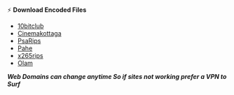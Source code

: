 ⚡️ **Download Encoded Files**

- [10bitclub](https://10bitclub.ml)
- [Cinemakottaga](https://Cinemakottaga.top)
- [PsaRips](https://psa.pm)
- [Pahe](https://pahe.li)
- [x265rips](http://x265rips.co)
- [Olam](https://olamovies.icu)



<b><i> Web Domains can change anytime So if sites not working prefer a VPN to Surf</i></b>
